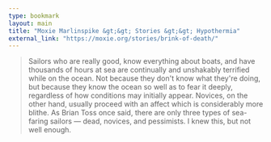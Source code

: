 ```yaml
---
type: bookmark
layout: main
title: "Moxie Marlinspike &gt;&gt; Stories &gt;&gt; Hypothermia"
external_link: "https://moxie.org/stories/brink-of-death/"
---
```

> Sailors who are really good, know everything about boats, and have thousands of hours at sea are continually and unshakably terrified while on the ocean. Not because they don't know what they're doing, but because they know the ocean so well as to fear it deeply, regardless of how conditions may initially appear. Novices, on the other hand, usually proceed with an affect which is considerably more blithe. As Brian Toss once said, there are only three types of sea-faring sailors — dead, novices, and pessimists. I knew this, but not well enough.

